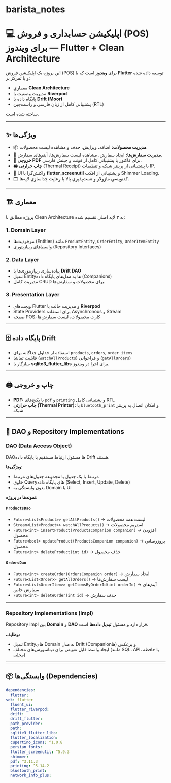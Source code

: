 # barista_notes

# 💻 اپلیکیشن حسابداری و فروش (POS) برای ویندوز — Flutter + Clean Architecture

این پروژه یک اپلیکیشن فروش (POS) برای **ویندوز** است که با **Flutter** توسعه داده شده و با تمرکز بر:
- معماری **Clean Architecture**
- مدیریت وضعیت با **Riverpod**
- پایگاه داده با **Drift (Moor)**
- پشتیبانی کامل از زبان فارسی و راست‌چین (RTL)

ساخته شده است.

---

## ✨ ویژگی‌ها
- 📦 **مدیریت محصولات:** اضافه، ویرایش، حذف و مشاهده لیست محصولات.
- 🛒 **مدیریت سفارش‌ها:** ایجاد سفارش، مشاهده لیست سفارش‌ها، آیتم‌های سفارش.
- 📄 **خروجی PDF** برای فاکتور با پشتیبانی کامل از فونت و چینش فارسی.
- 🖨️ **چاپ حرارتی** (Thermal Receipt) با پشتیبانی از پرینتر شبکه و تنظیمات IP.
- 🎨 UI واکنش‌گرا با **flutter_screenutil** و پشتیبانی از افکت Shimmer Loading.
- 🗂️ کدنویسی ماژولار و تست‌پذیری بالا با رعایت جدا‌سازی لایه‌ها.

---

## 🏗 معماری
پروژه مطابق با Clean Architecture به ۳ لایه اصلی تقسیم شده:

### **1. Domain Layer**
- موجودیت‌ها (Entities) مانند `ProductEntity`, `OrderEntity`, `OrderItemEntity`
- واسط‌های ریپازیتوری (Repository Interfaces)

### **2. Data Layer**
- پیاده‌سازی ریپازیتوری‌ها با **Drift DAO**
- تبدیل Entityها به مدل‌های پایگاه داده (Companions)
- مدیریت کامل CRUD برای محصولات و سفارش‌ها.

### **3. Presentation Layer**
- ویجت‌های Flutter و مدیریت حالت با **Riverpod**
- State Providers برای استفاده Asynchronous و Stream
- صفحه POS، کارت محصولات، لیست سفارش‌ها

---

## 🗄 پایگاه داده Drift
- استفاده از جداول جداگانه برای `products`, `orders`, `order_items`
- قابلیت تماشا (`watchAllProducts`) و فراخوانی (`getAllOrders`)
- سازگار با **sqlite3_flutter_libs** برای اجرا در ویندوز.

---

## 🖨 چاپ و خروجی
- **PDF:** با پکیج‌های `pdf` و `printing` و پشتیبانی کامل RTL
- **چاپ حرارتی (Thermal Printer):** با `bluetooth_print` و امکان اتصال به پرینتر شبکه

---

## 🧩 DAO و Repository Implementations

### DAO (Data Access Object)
DAOها مسئول ارتباط مستقیم با پایگاه داده Drift هستند.

**ویژگی‌ها:**
- مرتبط با یک جدول یا مجموعه جدول‌های مرتبط
- حاوی Queryهای پایگاه داده (Select, Insert, Update, Delete)
- بدون وابستگی به Domain یا UI

**نمونه‌ها در پروژه:**

#### `ProductsDao`
- `Future<List<Product>> getAllProducts()` → لیست همه محصولات
- `Stream<List<Product>> watchAllProducts()` → استریم محصولات
- `Future<int> insertProduct(ProductsCompanion companion)` → افزودن محصول
- `Future<bool> updateProduct(ProductsCompanion companion)` → بروزرسانی محصول
- `Future<int> deleteProduct(int id)` → حذف محصول

#### `OrdersDao`
- `Future<int> createOrder(OrdersCompanion order)` → ایجاد سفارش
- `Future<List<Order>> getAllOrders()` → لیست سفارش‌ها
- `Future<List<OrderItem>> getItemsByOrderId(int orderId)` → آیتم‌های سفارش خاص
- `Future<int> deleteOrder(int id)` → حذف سفارش

---

### Repository Implementations (Impl)
Repository Impl بین **Domain** و **DAO** قرار دارد و مسئول **تبدیل داده‌ها** است.

**وظایف:**
- تبدیل Entityهای Domain به مدل Drift (Companionها) و برعکس
- ایجاد واسط قابل تعویض برای دیتاسورس‌های مختلف (مانند SQL، API، یا حافظه محلی)


---
## 📦 وابستگی‌ها (Dependencies)
```yaml
dependencies:
  flutter:
sdk: flutter
  fluent_ui:
  flutter_riverpod:
  drift:
  drift_flutter:
  path_provider:
  path:
  sqlite3_flutter_libs:
  flutter_localization:
  cupertino_icons: ^1.0.8
  persian_fonts:
  flutter_screenutil: ^5.9.3
  shimmer:
  pdf: ^3.11.3
  printing: ^5.14.2
  bluetooth_print:
  network_info_plus:
